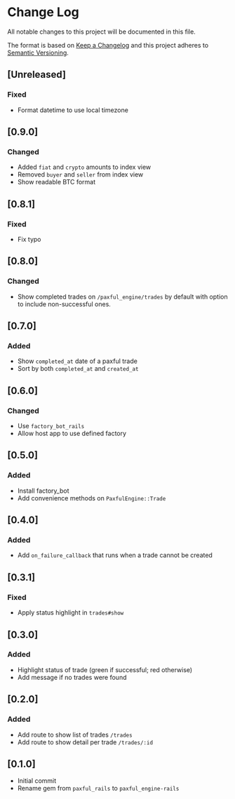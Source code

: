 # Change Log
All notable changes to this project will be documented in this file.

The format is based on [Keep a Changelog](http://keepachangelog.com/)
and this project adheres to [Semantic Versioning](http://semver.org/).

## [Unreleased]
### Fixed
- Format datetime to use local timezone

## [0.9.0]
### Changed
- Added `fiat` and `crypto` amounts to index view
- Removed `buyer` and `seller` from index view
- Show readable BTC format

## [0.8.1]
### Fixed
- Fix typo

## [0.8.0]
### Changed
- Show completed trades on `/paxful_engine/trades` by default with option
to include non-successful ones.

## [0.7.0]
### Added
- Show `completed_at` date of a paxful trade
- Sort by both `completed_at` and `created_at`

## [0.6.0]
### Changed
- Use `factory_bot_rails`
- Allow host app to use defined factory

## [0.5.0]
### Added
- Install factory_bot
- Add convenience methods on `PaxfulEngine::Trade`

## [0.4.0]
### Added
- Add `on_failure_callback` that runs when a trade cannot be created

## [0.3.1]
### Fixed
- Apply status highlight in `trades#show`

## [0.3.0]
### Added
- Highlight status of trade (green if successful; red otherwise)
- Add message if no trades were found

## [0.2.0]
### Added
- Add route to show list of trades `/trades`
- Add route to show detail per trade `/trades/:id`

## [0.1.0]
- Initial commit
- Rename gem from `paxful_rails` to `paxful_engine-rails`
